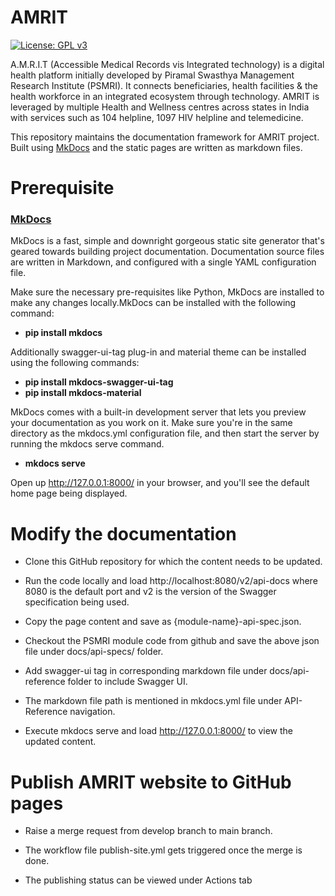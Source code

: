 # AMRIT
[![License: GPL v3](https://img.shields.io/badge/License-GPLv3-blue.svg)](https://www.gnu.org/licenses/gpl-3.0)

A.M.R.I.T (Accessible Medical Records vis Integrated technology) is a digital health platform initially developed by Piramal Swasthya Management Research Institute (PSMRI). It connects beneficiaries, health facilities & the health workforce in an integrated ecosystem through technology. AMRIT is leveraged by multiple Health and Wellness centres across states in India with services such as 104 helpline, 1097 HIV helpline and telemedicine.

This repository maintains the documentation framework for AMRIT project. Built using [MkDocs](https://www.mkdocs.org/) and the static pages are written as markdown files.

# Prerequisite 
### [MkDocs](https://www.mkdocs.org/)
MkDocs is a fast, simple and downright gorgeous static site generator that's geared towards building project documentation. Documentation source files are written in Markdown, and configured with a single YAML configuration file.

Make sure the necessary pre-requisites like Python, MkDocs are installed to make any changes locally.MkDocs can be installed with the following command:  

- **pip install mkdocs**    
	  
Additionally swagger-ui-tag plug-in and material theme can be installed using the following commands:	

- **pip install mkdocs-swagger-ui-tag**    
- **pip install mkdocs-material**    
	  
MkDocs comes with a built-in development server that lets you preview your documentation as you work on it. Make sure you're in the same directory as the mkdocs.yml configuration file, and then start the server by running the mkdocs serve command. 

- **mkdocs serve**
  
Open up http://127.0.0.1:8000/ in your browser, and you'll see the default home page being displayed.    

# **Modify the documentation**  

- Clone this GitHub repository for which the content needs to be updated.    
  
- Run the code locally and load http://localhost:8080/v2/api-docs where 8080 is the default port and v2 is the version of the Swagger specification being used.  
    
- Copy the page content and save as {module-name}-api-spec.json. 

- Checkout the PSMRI module code from github and save the above json file under docs/api-specs/ folder.  
   
- Add swagger-ui tag in corresponding markdown file under docs/api-reference folder to include Swagger UI.  
   
- The markdown file path is mentioned in mkdocs.yml file under API-Reference navigation.    

- Execute mkdocs serve and load http://127.0.0.1:8000/ to view the updated content. 

# **Publish AMRIT website to GitHub pages**  

- Raise a merge request from develop branch to main branch.

- The workflow file publish-site.yml gets triggered once the merge is done.  

- The publishing status can be viewed under Actions tab 

  

  




